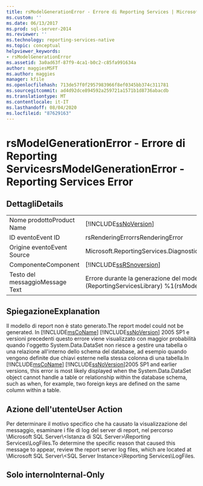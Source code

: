 ```yaml
---
title: rsModelGenerationError - Errore di Reporting Services | Microsoft Docs
ms.custom: ''
ms.date: 06/13/2017
ms.prod: sql-server-2014
ms.reviewer: ''
ms.technology: reporting-services-native
ms.topic: conceptual
helpviewer_keywords:
- rsModelGenerationError
ms.assetid: 3a0ad63f-87f9-4ca1-b0c2-c85fa991634a
author: maggiesMSFT
ms.author: maggies
manager: kfile
ms.openlocfilehash: 713de57f0f2957983966f8ef0345bb374c311781
ms.sourcegitcommit: ad4d92dce894592a259721a1571b1d8736abacdb
ms.translationtype: MT
ms.contentlocale: it-IT
ms.lasthandoff: 08/04/2020
ms.locfileid: "87629163"
---
```

# <a name="rsmodelgenerationerror---reporting-services-error"></a><span data-ttu-id="6159f-102">rsModelGenerationError - Errore di Reporting Services</span><span class="sxs-lookup"><span data-stu-id="6159f-102">rsModelGenerationError - Reporting Services Error</span></span>
    
## <a name="details"></a><span data-ttu-id="6159f-103">Dettagli</span><span class="sxs-lookup"><span data-stu-id="6159f-103">Details</span></span>  
  
|||  
|-|-|  
|<span data-ttu-id="6159f-104">Nome prodotto</span><span class="sxs-lookup"><span data-stu-id="6159f-104">Product Name</span></span>|[!INCLUDE[ssNoVersion](../../includes/ssnoversion-md.md)]|  
|<span data-ttu-id="6159f-105">ID evento</span><span class="sxs-lookup"><span data-stu-id="6159f-105">Event ID</span></span>|<span data-ttu-id="6159f-106">rsRenderingError</span><span class="sxs-lookup"><span data-stu-id="6159f-106">rsRenderingError</span></span>|  
|<span data-ttu-id="6159f-107">Origine evento</span><span class="sxs-lookup"><span data-stu-id="6159f-107">Event Source</span></span>|<span data-ttu-id="6159f-108">Microsoft.ReportingServices.Diagnostics.Utilities.ErrorStrings</span><span class="sxs-lookup"><span data-stu-id="6159f-108">Microsoft.ReportingServices.Diagnostics.Utilities.ErrorStrings</span></span>|  
|<span data-ttu-id="6159f-109">Componente</span><span class="sxs-lookup"><span data-stu-id="6159f-109">Component</span></span>|[!INCLUDE[ssRSnoversion](../../includes/ssrsnoversion-md.md)]|  
|<span data-ttu-id="6159f-110">Testo del messaggio</span><span class="sxs-lookup"><span data-stu-id="6159f-110">Message Text</span></span>|<span data-ttu-id="6159f-111">Errore durante la generazione del modello.</span><span class="sxs-lookup"><span data-stu-id="6159f-111">An error occurred while generating model.</span></span> <span data-ttu-id="6159f-112">(rsModelGenerationError) (ReportingServicesLibrary) %1</span><span class="sxs-lookup"><span data-stu-id="6159f-112">(rsModelGenerationError) (ReportingServicesLibrary) %1</span></span>|  
  
## <a name="explanation"></a><span data-ttu-id="6159f-113">Spiegazione</span><span class="sxs-lookup"><span data-stu-id="6159f-113">Explanation</span></span>  
 <span data-ttu-id="6159f-114">Il modello di report non è stato generato.</span><span class="sxs-lookup"><span data-stu-id="6159f-114">The report model could not be generated.</span></span> <span data-ttu-id="6159f-115">In [!INCLUDE[msCoName](../../includes/msconame-md.md)] [!INCLUDE[ssNoVersion](../../includes/ssnoversion-md.md)] 2005 SP1 e versioni precedenti questo errore viene visualizzato con maggior probabilità quando l'oggetto System.Data.DataSet non riesce a gestire una tabella o una relazione all'interno dello schema del database, ad esempio quando vengono definite due chiavi esterne nella stessa colonna di una tabella.</span><span class="sxs-lookup"><span data-stu-id="6159f-115">In [!INCLUDE[msCoName](../../includes/msconame-md.md)] [!INCLUDE[ssNoVersion](../../includes/ssnoversion-md.md)]2005 SP1 and earlier versions, this error is most likely displayed when the System.Data.DataSet object cannot handle a table or relationship within the database schema, such as when, for example, two foreign keys are defined on the same column within a table.</span></span>  
  
## <a name="user-action"></a><span data-ttu-id="6159f-116">Azione dell'utente</span><span class="sxs-lookup"><span data-stu-id="6159f-116">User Action</span></span>  
 <span data-ttu-id="6159f-117">Per determinare il motivo specifico che ha causato la visualizzazione del messaggio, esaminare i file di log del server di report, nel percorso \Microsoft SQL Server\\<Istanza di SQL Server\>\Reporting Services\LogFiles.</span><span class="sxs-lookup"><span data-stu-id="6159f-117">To determine the specific reason that caused this message to appear, review the report server log files, which are located at \Microsoft SQL Server\\<SQL Server Instance\>\Reporting Services\LogFiles.</span></span>  
  
## <a name="internal-only"></a><span data-ttu-id="6159f-118">Solo interno</span><span class="sxs-lookup"><span data-stu-id="6159f-118">Internal-Only</span></span>  
  
